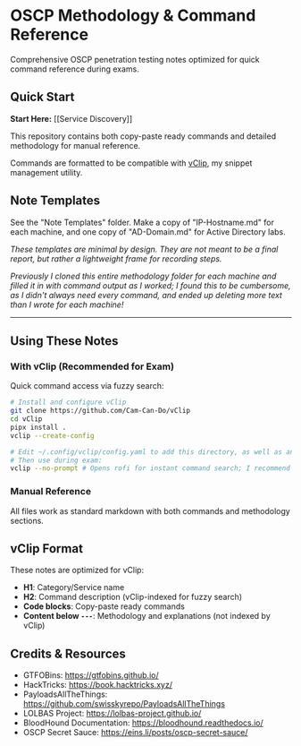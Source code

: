 # OSCP Methodology & Command Reference

Comprehensive OSCP penetration testing notes optimized for quick command reference during exams.

## Quick Start

**Start Here:** [[Service Discovery]]

This repository contains both copy-paste ready commands and detailed methodology for manual reference. 

Commands are formatted to be compatible with [vClip](https://github.com/Cam-Can-Do/vClip), my snippet management utility.

## Note Templates
See the "Note Templates" folder. Make a copy of "IP-Hostname.md" for each machine, and one copy of "AD-Domain.md" for Active Directory labs.

*These templates are minimal by design. They are not meant to be a final report, but rather a lightweight frame for recording steps.*

*Previously I cloned this entire methodology folder for each machine and filled it in with command output as I worked; I found this to be cumbersome, as I didn't always need every command, and ended up deleting more text than I wrote for each machine!*


---
## Using These Notes

### With vClip (Recommended for Exam)
Quick command access via fuzzy search:
```bash
# Install and configure vClip
git clone https://github.com/Cam-Can-Do/vClip
cd vClip
pipx install .
vclip --create-config

# Edit ~/.config/vclip/config.yaml to add this directory, as well as any others of your choosing!
# Then use during exam:
vclip --no-prompt # Opens rofi for instant command search; I recommend binding this to a hotkey.
```

### Manual Reference
All files work as standard markdown with both commands and methodology sections.

## vClip Format

These notes are optimized for vClip:
- **H1**: Category/Service name
- **H2**: Command description (vClip-indexed for fuzzy search)
- **Code blocks**: Copy-paste ready commands
- **Content below `---`**: Methodology and explanations (not indexed by vClip)

## Credits & Resources

- GTFOBins: https://gtfobins.github.io/
- HackTricks: https://book.hacktricks.xyz/
- PayloadsAllTheThings: https://github.com/swisskyrepo/PayloadsAllTheThings
- LOLBAS Project: https://lolbas-project.github.io/
- BloodHound Documentation: https://bloodhound.readthedocs.io/
- OSCP Secret Sauce: https://eins.li/posts/oscp-secret-sauce/
